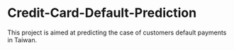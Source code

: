 # Credit-Card-Default-Prediction
This project is aimed at predicting the case of customers default payments in Taiwan.
